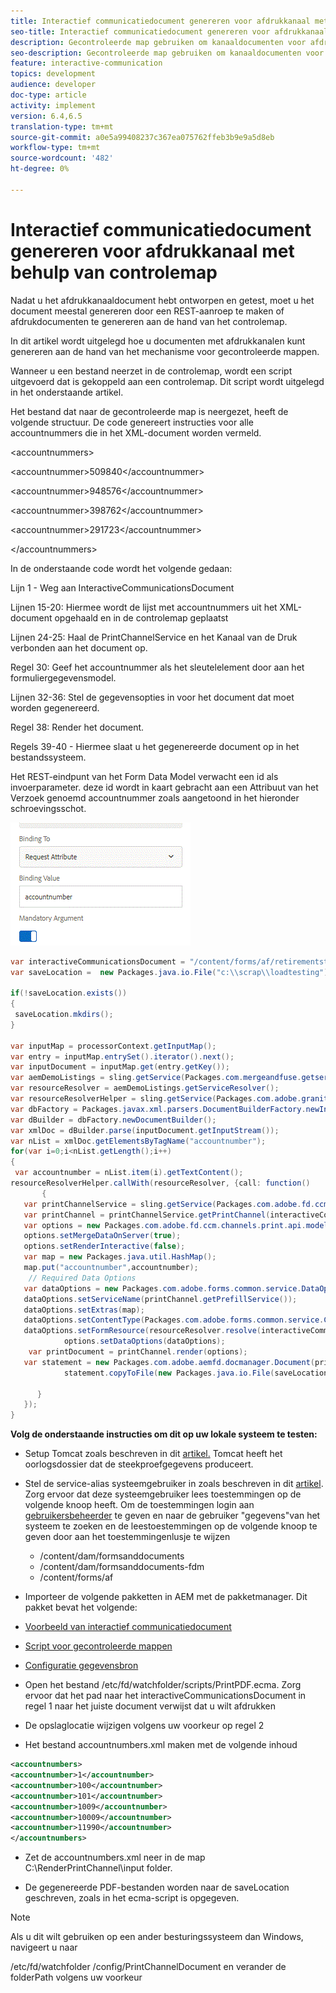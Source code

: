 ```yaml
---
title: Interactief communicatiedocument genereren voor afdrukkanaal met behulp van controlemap
seo-title: Interactief communicatiedocument genereren voor afdrukkanaal met behulp van controlemap
description: Gecontroleerde map gebruiken om kanaaldocumenten voor afdrukken te genereren
seo-description: Gecontroleerde map gebruiken om kanaaldocumenten voor afdrukken te genereren
feature: interactive-communication
topics: development
audience: developer
doc-type: article
activity: implement
version: 6.4,6.5
translation-type: tm+mt
source-git-commit: a0e5a99408237c367ea075762ffeb3b9e9a5d8eb
workflow-type: tm+mt
source-wordcount: '482'
ht-degree: 0%

---
```



# Interactief communicatiedocument genereren voor afdrukkanaal met behulp van controlemap

Nadat u het afdrukkanaaldocument hebt ontworpen en getest, moet u het document meestal genereren door een REST-aanroep te maken of afdrukdocumenten te genereren aan de hand van het controlemap.

In dit artikel wordt uitgelegd hoe u documenten met afdrukkanalen kunt genereren aan de hand van het mechanisme voor gecontroleerde mappen.

Wanneer u een bestand neerzet in de controlemap, wordt een script uitgevoerd dat is gekoppeld aan een controlemap. Dit script wordt uitgelegd in het onderstaande artikel.

Het bestand dat naar de gecontroleerde map is neergezet, heeft de volgende structuur. De code genereert instructies voor alle accountnummers die in het XML-document worden vermeld.

&lt;accountnummers>

&lt;accountnummer>509840&lt;/accountnummer>

&lt;accountnummer>948576&lt;/accountnummer>

&lt;accountnummer>398762&lt;/accountnummer>

&lt;accountnummer>291723&lt;/accountnummer>

&lt;/accountnummers>

In de onderstaande code wordt het volgende gedaan:

Lijn 1 - Weg aan InteractiveCommunicationsDocument

Lijnen 15-20: Hiermee wordt de lijst met accountnummers uit het XML-document opgehaald en in de controlemap geplaatst

Lijnen 24-25: Haal de PrintChannelService en het Kanaal van de Druk verbonden aan het document op.

Regel 30: Geef het accountnummer als het sleutelelement door aan het formuliergegevensmodel.

Lijnen 32-36: Stel de gegevensopties in voor het document dat moet worden gegenereerd.

Regel 38: Render het document.

Regels 39-40 - Hiermee slaat u het gegenereerde document op in het bestandssysteem.

Het REST-eindpunt van het Form Data Model verwacht een id als invoerparameter. deze id wordt in kaart gebracht aan een Attribuut van het Verzoek genoemd accountnummer zoals aangetoond in het hieronder schroevingsschot.

![requestAttribute](assets/requestattributeprintchannel.gif)

```java
var interactiveCommunicationsDocument = "/content/forms/af/retirementstatementprint/channels/print/";
var saveLocation =  new Packages.java.io.File("c:\\scrap\\loadtesting");

if(!saveLocation.exists())
{
 saveLocation.mkdirs();
}

var inputMap = processorContext.getInputMap();
var entry = inputMap.entrySet().iterator().next();
var inputDocument = inputMap.get(entry.getKey());
var aemDemoListings = sling.getService(Packages.com.mergeandfuse.getserviceuserresolver.GetResolver);
var resourceResolver = aemDemoListings.getServiceResolver();
var resourceResolverHelper = sling.getService(Packages.com.adobe.granite.resourceresolverhelper.ResourceResolverHelper);
var dbFactory = Packages.javax.xml.parsers.DocumentBuilderFactory.newInstance();
var dBuilder = dbFactory.newDocumentBuilder();
var xmlDoc = dBuilder.parse(inputDocument.getInputStream());
var nList = xmlDoc.getElementsByTagName("accountnumber");
for(var i=0;i<nList.getLength();i++)
{
 var accountnumber = nList.item(i).getTextContent();
resourceResolverHelper.callWith(resourceResolver, {call: function()
       {
   var printChannelService = sling.getService(Packages.com.adobe.fd.ccm.channels.print.api.service.PrintChannelService);
   var printChannel = printChannelService.getPrintChannel(interactiveCommunicationsDocument);
   var options = new Packages.com.adobe.fd.ccm.channels.print.api.model.PrintChannelRenderOptions();
   options.setMergeDataOnServer(true);
   options.setRenderInteractive(false);
   var map = new Packages.java.util.HashMap();
   map.put("accountnumber",accountnumber);
    // Required Data Options
   var dataOptions = new Packages.com.adobe.forms.common.service.DataOptions(); 
   dataOptions.setServiceName(printChannel.getPrefillService()); 
   dataOptions.setExtras(map); 
   dataOptions.setContentType(Packages.com.adobe.forms.common.service.ContentType.JSON);
   dataOptions.setFormResource(resourceResolver.resolve(interactiveCommunicationsDocument));
            options.setDataOptions(dataOptions); 
    var printDocument = printChannel.render(options);
   var statement = new Packages.com.adobe.aemfd.docmanager.Document(printDocument.getInputStream());
            statement.copyToFile(new Packages.java.io.File(saveLocation+"\\"+accountnumber+".pdf"));

      }
   });
}
```


**Volg de onderstaande instructies om dit op uw lokale systeem te testen:**

* Setup Tomcat zoals beschreven in dit [artikel.](/help/forms/ic-print-channel-tutorial/partone.md) Tomcat heeft het oorlogsdossier dat de steekproefgegevens produceert.
* Stel de service-alias systeemgebruiker in zoals beschreven in dit [artikel](/help/forms/adaptive-forms/service-user-tutorial-develop.md).
Zorg ervoor dat deze systeemgebruiker lees toestemmingen op de volgende knoop heeft. Om de toestemmingen login aan [gebruikersbeheerder](https://localhost:4502/useradmin) te geven en naar de gebruiker &quot;gegevens&quot;van het systeem te zoeken en de leestoestemmingen op de volgende knoop te geven door aan het toestemmingenlusje te wijzen
   * /content/dam/formsanddocuments
   * /content/dam/formsanddocuments-fdm
   * /content/forms/af
* Importeer de volgende pakketten in AEM met de pakketmanager. Dit pakket bevat het volgende:


* [Voorbeeld van interactief communicatiedocument](assets/retirementstatementprint.zip)
* [Script voor gecontroleerde mappen](assets/printchanneldocumentusingwatchedfolder.zip)
* [Configuratie gegevensbron](assets/datasource.zip)

* Open het bestand /etc/fd/watchfolder/scripts/PrintPDF.ecma. Zorg ervoor dat het pad naar het interactiveCommunicationsDocument in regel 1 naar het juiste document verwijst dat u wilt afdrukken

* De opslaglocatie wijzigen volgens uw voorkeur op regel 2

* Het bestand accountnumbers.xml maken met de volgende inhoud

```xml
<accountnumbers>
<accountnumber>1</accountnumber>
<accountnumber>100</accountnumber>
<accountnumber>101</accountnumber>
<accountnumber>1009</accountnumber>
<accountnumber>10009</accountnumber>
<accountnumber>11990</accountnumber>
</accountnumbers>
```


* Zet de accountnumbers.xml neer in de map C:\RenderPrintChannel\input folder.

* De gegenereerde PDF-bestanden worden naar de saveLocation geschreven, zoals in het ecma-script is opgegeven.

>[!NOTE]
>
>Als u dit wilt gebruiken op een ander besturingssysteem dan Windows, navigeert u naar
>
>/etc/fd/watchfolder /config/PrintChannelDocument en verander de folderPath volgens uw voorkeur

